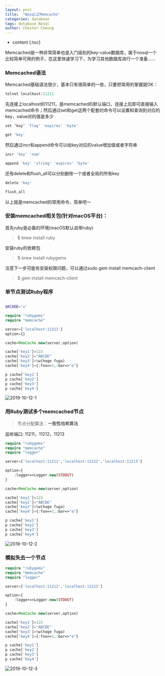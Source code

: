 ```yaml
---
layout: post
title:  "Nosql之Memcache"
categories: database
tags: database Nosql
author: Chester Cheung
---
```


* content
{:toc}

Memcached是一种非常简单也是入门级别的key-value数据库，属于nosql一个比较简单可用的例子，在这里快速学习下，为学习其他数据库进行一个准备......

### Memcached语法

Memcached基础语法很少，基本只有很简单的一些，只要把常用的掌握就OK：

```php
telnet localhost:11211
```

先连接上localhost的11211，是memcached的默认端口，连接上后即可直接输入memcached命令；然后通过set和get这两个配套的命令可以设置和查询到对应的key，value对的值是多少

```php
set ‘key’ 'flag' 'expires' 'byte'

get 'key'
```

然后通过incr和append命令可以给key对应的value增加值或者字符串

```php
incr 'key' 'num'

append 'key' 'string' 'expires' 'byte'
```

还有delete和flush_all可以分别删除一个或者全局的所有key

```php
delete 'key'

flush_all
```

以上就是memcached的常用命令，简单吧～

### 安装memcached相关包(针对macOS平台)：

首先ruby是必备的环境(macOS默认自带ruby)

> $ brew install ruby

安装ruby的依赖包

> $ brew install rubygems

注意下一步可能有安装权限问题，可以通过sudo gem install memcach-client

> $ gem install memcach-client

### 单节点测试Ruby程序

```php

$KCODE='u'

require "rubygems"
require "memcache"

server=['localhost:11211']
option={}

cache=MemCache.new(server,option)

cache['key1']=123
cache['key2']="ABCDE"
cache['key3']=%w(hoge fuga)
cache['key4']={:foo=>1,:bar=>"a"}

p cache['key1']
p cache['key2']
p cache['key3']
p cache['key4']

```

![2019-10-12-1](https://zhyChesterCheung.github.io/photos/2019-10-12-1)

### 用Ruby测试多个memcached节点

> 节点分配算法：**一致性哈希算法**

监听端口: 11211，11212，11213

```php
require "rubygems"
require "memcache"
require "logger"

server=['localhost:11211','localhost:11212','localhost:11213']

option={
    :logger=>Logger.new(STDOUT)
}

cache=MemCache.new(server,option)

cache['key1']=123
cache['key2']="ABCDE"
cache['key3']=%w(hoge fuga)
cache['key4']={:foo=>1,:bar=>"a"}

p cache['key1']
p cache['key2']
p cache['key3']
p cache['key4']
```

![2019-10-12-2](https://zhyChesterCheung.github.io/photos/2019-10-12-2.png)

### 模拟失去一个节点

```php
require "rubygems"
require "memcache"
require "logger"

server=['localhost:11212','localhost:11213']

option={
    :logger=>Logger.new(STDOUT)
}

cache=MemCache.new(server,option)

cache['key1']=123
cache['key2']="ABCDE"
cache['key3']=%w(hoge fuga)
cache['key4']={:foo=>1,:bar=>"a"}

p cache['key1']
p cache['key2']
p cache['key3']
p cache['key4']
```

![2019-10-12-3](https://zhyChesterCheung.github.io/photos/2019-10-12-3.png)

